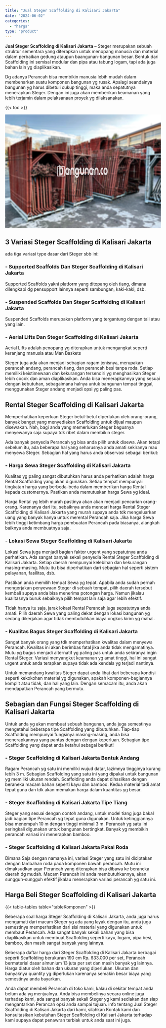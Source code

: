 ```yaml
---
title: "Jual Steger Scaffolding di Kalisari Jakarta"
date: "2024-06-02"
categories: 
  - "harga"
type: "product"
---
```


**Jual Steger Scaffolding di Kalisari Jakarta** – Steger merupakan sebuah struktur sementara yang diterapkan untuk menopang manusia dan material dalam perbaikan gedung ataupun baangunan-bangunan besar. Bentuk dari Scaffolding ini semisal modular dan pipa atau tabung logam, tapi ada juga bahan lain yg diaplikasikan.

Dg adanya Perancah bisa membikin manusia lebih mudah dalam membenarkan suatu komponen bangunan yg rusak. Apalagi seandainya bangunan yg harus dibetuli cukup tinggi, maka anda sepatutnya menerapkan Steger. Dengan ini juga akan memberikan keamanan yang lebih terjamin dalam pelaksanaan proyek yg dilaksanakan.

{{< toc >}}

![Jual Steger Scaffolding di Kalisari Jakarta](/images/sewa-scaffolding-steger-22.png)

## 3 Variasi Steger Scaffolding di Kalisari Jakarta

ada tiga variasi type dasar dari Steger sbb ini:

### \- Supported Scaffolds Dan Steger Scaffolding di Kalisari Jakarta

Supported Scaffolds yakni platform yang ditopang oleh tiang, dimana dilengkapi dg pensupport lainnya seperti sambungan, kaki-kaki, dsb.

### \- Suspended Scaffolds Dan Steger Scaffolding di Kalisari Jakarta

Suspended Scaffolds merupakan platform yang tergantung dengan tali atau yang lain.

### \- Aerial Lifts Dan Steger Scaffolding di Kalisari Jakarta

Aerial Lifts adalah penopang yg diterapkan untuk mengangkat seperti keranjang manusia atau Man Baskets

Steger juga ada akan menjadi sebagian ragam jenisnya, merupakan perancah andang, perancah tiang, dan perancah besi tanpa roda. Setiap memiliki keistimewaan dan kekurangan tersendiri yg menghasilkan Steger lebih cocok dan aman diaplikasikan. Anda bisa menerapkannya yang sesuai dengan kebutuhan, sebagaimana halnya untuk bangunan tempat tinggal, menggunakan Steger andang menjadi opsi yg paling pas.

## Rental Steger Scaffolding di Kalisari Jakarta

Memperhatikan keperluan Steger betul-betul diperlukan oleh orang-orang, banyak banget yang menyediakan Scaffolding untuk dijual maupun disewakan. Nah, bagi anda yang memerlukan Steger bagusnya menyewanya saja supaya tdk ribet dalam membikin steger.

Ada banyak penyedia Perancah yg bisa anda pilih untuk disewa. Akan tetapi sebelum itu, ada beberapa hal yang seharusnya anda amati sekiranya mau menyewa Steger. Sebagian hal yang harus anda observasi sebagai berikut:

### \- Harga Sewa Steger Scaffolding di Kalisari Jakarta

Kualitas yg paling sangat dibutuhkan harus anda perhatikan adalah harga Rental Scaffolding yang akan digunakan. Setiap tempat mempunyai tingkatan harga yang berbeda-beda dalam memberikan harga Rental kepada customernya. Pastikan anda memutuskan harga Sewa yg ideal.

Harga Rental yg lebih murah pastinya akan akan menjadi pencarian orang-orang. Karenanya dari itu, sebaiknya anda mencari harga Rental Steger Scaffolding di Kalisari Jakarta yang murah supaya anda tdk mengeluarkan uang yang banyak hanya untuk merental Perancah saja. Jika harga Sewa lebih tinggi ketimbang harga pembuatan Perancah pada biasanya, alangkah baiknya anda membuatnya saja.

### \- Lokasi Sewa Steger Scaffolding di Kalisari Jakarta

Lokasi Sewa juga menjadi bagian faktor urgent yang sepatutnya anda perhatikan. Ada sangat banyak sekali penyedia Rental Steger Scaffolding di Kalisari Jakarta. Setiap daerah mempunyai kelebihan dan kekurangan masing-masing. Mutu itu bisa diperhatikan dari sebagian hal seperti sistem pelayanan, fasilitas, dsb.

Pastikan anda memilih tempat Sewa yg tepat. Apabila anda sudah pernah mengerjakan penyewaan Steger di sebuah tempat, pilih daerah tersebut kembali supaya anda bisa menerima potongan harga. Namun jikalau kualitasnya buruk sebaiknya pilih tempat lain saja agar lebih efektif.

Tidak hanya itu saja, jarak lokasi Rental Perancah juga sepatutnya anda amati. Pilih daerah Sewa yang paling dekat dengan lokasi bangunan yg sedang dikerjakan agar tidak membutuhkan biaya ongkos kirim yg mahal.

### \- Kualitas Bagus Steger Scaffolding di Kalisari Jakarta

Sangat banyak orang yang tdk memperhatikan kwalitas dalam menyewa Perancah. Kwalitas ini akan berimbas fatal jika anda tidak mengamatinya. Mutu yg bagus menjadi alternatif yg paling pas untuk anda sekiranya ingin Rental Steger. Variasi menyangkut keamanan yg amat tinggi, hal ini sangat urgent untuk anda terapkan supaya tidak ada kendala yg terjadi nantinya.

Untuk memandang kwalitas Steger dapat anda lihat dari beberapa kondisi seperti kekokohan material yg digunakan, apakah komponen-bagiannya komplit atau tidak, dan hal yang lain. Dengan semacam itu, anda akan mendapatkan Perancah yang bermutu.

## Sebagian dan Fungsi Steger Scaffolding di Kalisari Jakarta

Untuk anda yg akan membuat sebuah bangunan, anda juga semestinya mengetahui beberapa tipe Scaffolding yang dibutuhkan. Tiap-tiap Scaffolding mempunyai fungsinya masing-masing, anda bisa menerapkannya yang pantas dengan dengan keperluan. Sebagian tipe Scaffolding yang dapat anda ketahui sebagai berikut!

### \- Steger Scaffolding di Kalisari Jakarta Bentuk Andang

Ragam Perancah yg satu ini memiliki wujud datar, lazimnya tingginya kurang lebih 3 m. Sebagian Scaffolding yang satu ini yang dipakai untuk bangunan yg memiliki ukuran rendah. Scaffolding anda dapat dihasilkan dengan beraneka macam bahan seperti kayu dan bamboo. Kedua material tadi amat tepat guna dan tdk akan memakan harga dalam kuantitas yg besar.

### \- Steger Scaffolding di Kalisari Jakarta Tipe Tiang

Steger yang sesuai dengan contoh andang, untuk model tiang juga bakal jadi bagian tipe Perancah yg tepat guna digunakan. Untuk ketinggiannya bisa menempuh 10 m dengan tinggi minimal 3 m. Perancah yg satu ini seringkali digunakan untuk bangunan bertingkat. Banyak yg membikin perancah variasi ini menerapkan bamboo.

### \- Steger Scaffolding di Kalisari Jakarta Pakai Roda

Dimana Saja dengan namanya ini, variasi Steger yang satu ini diciptakan dengan tambahan roda pada komponen bawah perancah. Mutu ini dimaksudkan agar Perancah yang diterapkan bisa dibawa ke beraneka daerah dg mudah. Macam Perancah ini anda membutuhkannya, akan sungguh-sungguh efektif jikalau menerapkan variasi perancah yg satu ini.

## Harga Beli Steger Scaffolding di Kalisari Jakarta

{{< table-tables table="tableKomponen" >}}

Beberapa soal harga Steger Scaffolding di Kalisari Jakarta, anda juga harus mengamati dari macam Steger yg ada yang layak dengan itu, anda juga semestinya memperhatikan dari sisi material yang digunakan untuk membaut Perancah. Ada sangat banyak sekali bahan yang bisa diaplikasikan untuk membuat Scaffolding seperti kayu, logam, pipa besi, bamboo, dan masih sangat banyak yang lainnya.

Beberapa daftar harga dari Steger Scaffolding di Kalisari Jakarta berbagai seperti Scaffolding berukuran 190 cm Rp. 633.000 per set, Perancah bermaterial dasar almunium 13 juta per set dan masih banyak yg lainnya. Harga diatur oleh bahan dan ukuran yang diperlukan. Ukuran dan banyaknya quantity yg diperlukan karenanya semakin besar biaya yang semestinya anda bayarkan.

Anda dapat membeli Perancah di toko kami, kalau di sekitar tempat anda belum ada yg menjualnya. Anda bisa membelinya secara online juga terhadap kami, ada sangat banyak sekali Steger yg kami sediakan dan siap mengantarkan Perancah opsi anda sampai tujuan. info tentang Jual Steger Scaffolding di Kalisari Jakarta dari kami, silahkan Kontak kami dan konsultasikan kebutuhan Steger Scaffolding di Kalisari Jakarta terhadap kami supaya dapat penawran terbiak untuk anda saat ini juga.
